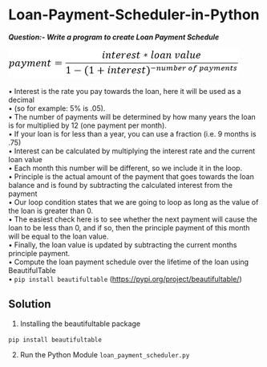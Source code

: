 # Loan-Payment-Scheduler-in-Python
  
**_Question:- Write a program to create Loan Payment Schedule_**  
  
  
![Payment Calculation](https://github.com/adipratapthakur/Loan-Payment-Scheduler-in-Python/blob/main/payment_calculation_formula.png?raw=true)  
  
•	Interest is the rate you pay towards the loan, here it will be used as a decimal  
•	(so for example: 5% is .05).  
•	The number of payments will be determined by how many years the loan is for multiplied by 12 (one payment per month).  
•	If your loan is for less than a year, you can use a fraction (i.e. 9 months is .75)  
•	Interest can be calculated by multiplying the interest rate and the current loan value  
•	Each month this number will be different, so we include it in the loop.  
•	Principle is the actual amount of the payment that goes towards the loan balance and is found by subtracting the calculated interest from the payment  
•	Our loop condition states that we are going to loop as long as the value of the loan is greater than 0.  
•	The easiest check here is to see whether the next payment will cause the loan to be less than 0, and if so, then the principle payment of this month will be equal to the loan value.  
•	Finally, the loan value is updated by subtracting the current months principle payment.  
•	Compute the loan payment schedule over the lifetime of the loan using BeautifulTable  
•	`pip install beautifultable` (https://pypi.org/project/beautifultable/)  
  
## Solution
  
1. Installing the beautifultable package  
  
`pip install beautifultable`  
  
2. Run the Python Module `loan_payment_scheduler.py`  
  

  
